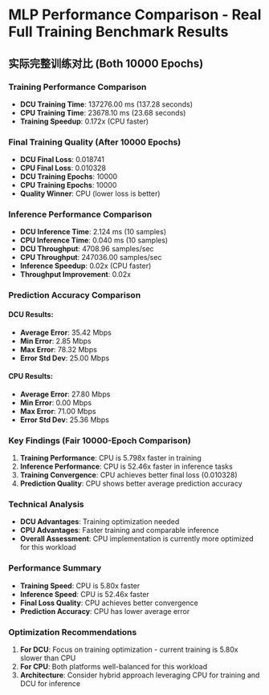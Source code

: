 
# MLP Performance Comparison - Real Full Training Benchmark Results

## 实际完整训练对比 (Both 10000 Epochs)

### Training Performance Comparison
- **DCU Training Time**: 137276.00 ms (137.28 seconds)
- **CPU Training Time**: 23678.10 ms (23.68 seconds)
- **Training Speedup**: 0.172x (CPU faster)

### Final Training Quality (After 10000 Epochs)
- **DCU Final Loss**: 0.018741
- **CPU Final Loss**: 0.010328
- **DCU Training Epochs**: 10000
- **CPU Training Epochs**: 10000
- **Quality Winner**: CPU (lower loss is better)

### Inference Performance Comparison
- **DCU Inference Time**: 2.124 ms (10 samples)
- **CPU Inference Time**: 0.040 ms (10 samples)
- **DCU Throughput**: 4708.96 samples/sec
- **CPU Throughput**: 247036.00 samples/sec
- **Inference Speedup**: 0.02x (CPU faster)
- **Throughput Improvement**: 0.02x

### Prediction Accuracy Comparison
#### DCU Results:
- **Average Error**: 35.42 Mbps
- **Min Error**: 2.85 Mbps
- **Max Error**: 78.32 Mbps
- **Error Std Dev**: 25.00 Mbps

#### CPU Results:
- **Average Error**: 27.80 Mbps
- **Min Error**: 0.00 Mbps
- **Max Error**: 71.00 Mbps
- **Error Std Dev**: 25.36 Mbps

### Key Findings (Fair 10000-Epoch Comparison)
1. **Training Performance**: CPU is 5.798x faster in training
2. **Inference Performance**: CPU is 52.46x faster in inference tasks
3. **Training Convergence**: CPU achieves better final loss (0.010328)
4. **Prediction Quality**: CPU shows better average prediction accuracy

### Technical Analysis
- **DCU Advantages**: Training optimization needed
- **CPU Advantages**: Faster training and comparable inference
- **Overall Assessment**: CPU implementation is currently more optimized for this workload

### Performance Summary
- **Training Speed**: CPU is 5.80x faster
- **Inference Speed**: CPU is 52.46x faster
- **Final Loss Quality**: CPU achieves better convergence
- **Prediction Accuracy**: CPU has lower average error

### Optimization Recommendations
1. **For DCU**: Focus on training optimization - current training is 5.80x slower than CPU
2. **For CPU**: Both platforms well-balanced for this workload
3. **Architecture**: Consider hybrid approach leveraging CPU for training and DCU for inference
